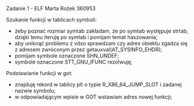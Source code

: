 Zadanie 1 - ELF
Marta Rożek
360953

Szukanie funkcji w tablicach symboli:
- żeby poznać rozmiar symtab zakładam, że po symtab występuje strtab; dzięki temu iteruję po symtab i pomijam temat haszowania;
- aby uniknąć problemu z vdso sprawdzam czy adres obiektu zgadza się z adresem zwróconym przez getauxval(AT_SYSINFO_EHDR);
- pomijam symbole oznaczone SHN_UNDEF;
- symbole oznaczone STT_GNU_IFUNC rezolwuję;

Podstawianie funkcji w got:
- znajduję rekord w tablicy plt o typie R_X86_64_JUMP_SLOT i zadanej nazwie symbolu;
- w odpowiadającym wpisie w GOT wstawiam adres nowej funkcji;

